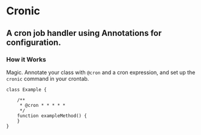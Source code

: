 # Cronic
## A cron job handler using Annotations for configuration.

### How it Works

Magic.  Annotate your class with `@cron` and a cron expression, and set up
the `cronic` command in your crontab.

```
class Example {

    /**
     * @cron * * * * *
     */
    function exampleMethod() {
    }
}
```
